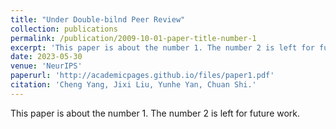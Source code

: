 ```yaml
---
title: "Under Double-bilnd Peer Review"
collection: publications
permalink: /publication/2009-10-01-paper-title-number-1
excerpt: 'This paper is about the number 1. The number 2 is left for future work.'
date: 2023-05-30
venue: 'NeurIPS'
paperurl: 'http://academicpages.github.io/files/paper1.pdf'
citation: 'Cheng Yang, Jixi Liu, Yunhe Yan, Chuan Shi.'
---
```

This paper is about the number 1. The number 2 is left for future work.

<!-- [Download paper here](http://academicpages.github.io/files/paper1.pdf)

Recommended citation: Your Name, You. (2009). "Paper Title Number 1." <i>Journal 1</i>. 1(1). -->
